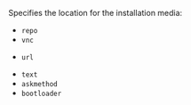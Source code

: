 Specifies the location for the installation media:

* `repo`
* `vnc`
+ `url`
* `text`
* `askmethod`
* `bootloader`
